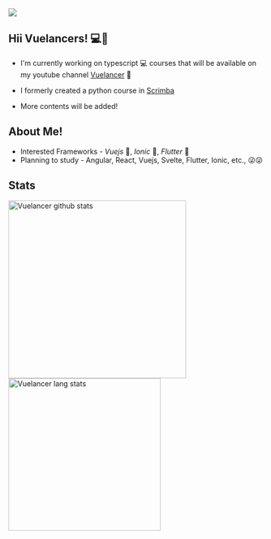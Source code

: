 <!--
[![Vuelancer](https://yt3.ggpht.com/a-/AOh14Gg9FpIER198gr8iephfzZZJJ4mvDzNE-kLOOkRWfA=s100-c-k-c0xffffffff-no-rj-mo)](https://www.youtube.com/channel/UC0hmXRqXYVO0mocVt5D3GkQ)
 -->
<img src="https://yt3.ggpht.com/a-/AOh14Gg9FpIER198gr8iephfzZZJJ4mvDzNE-kLOOkRWfA=s100-c-k-c0xffffffff-no-rj-mo"/>

## Hii Vuelancers! 💻🕺

- I'm currently working on typescript 💻 courses that will be available on my youtube channel [Vuelancer](https://www.youtube.com/channel/UC0hmXRqXYVO0mocVt5D3GkQ) 🎇

- I formerly created a python course in [Scrimba](https://scrimba.com/@selvakumardhivakar)

- More contents will be added!

## About Me!

- Interested Frameworks - _Vuejs_ 💚, _Ionic_ 🤍, _Flutter_ 💙
- Planning to study - Angular, React, Vuejs, Svelte, Flutter, Ionic, etc., 😜😜

## Stats
<img align="left" width="350" src="https://github-readme-stats.vercel.app/api?username=selvakumardhivakar&layout=compact&show_icons=true&theme=merko" alt="Vuelancer github stats"/>
<img align="center" width="300" src="https://github-readme-stats.vercel.app/api/top-langs/?username=selvakumardhivakar&layout=compact&show_icons=true&theme=merko" alt="Vuelancer lang stats"/>
